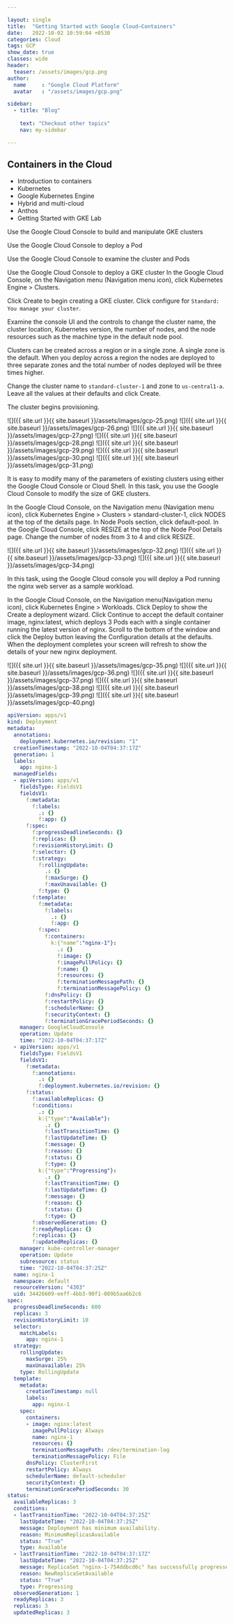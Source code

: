 ```yaml
---

layout: single
title:  "Getting Started with Google Cloud—Containers"
date:   2022-10-02 10:59:04 +0530
categories: Cloud
tags: GCP
show_date: true
classes: wide
header:
  teaser: /assets/images/gcp.png
author:
  name     : "Google Cloud Platform"
  avatar   : "/assets/images/gcp.png"

sidebar:
  - title: "Blog"
   
    text: "Checkout other topics"
    nav: my-sidebar

---
```



## Containers in the Cloud

- Introduction to containers
- Kubernetes
- Google Kubernetes Engine
- Hybrid and multi-cloud
- Anthos
- Getting Started with GKE Lab

Use the Google Cloud Console to build and manipulate GKE clusters

Use the Google Cloud Console to deploy a Pod

Use the Google Cloud Console to examine the cluster and Pods

Use the Google Cloud Console to deploy a GKE cluster
In the Google Cloud Console, on the Navigation menu (Navigation menu icon), click Kubernetes Engine > Clusters.

Click Create to begin creating a GKE cluster. Click configure for `Standard: You manage your cluster`.

Examine the console UI and the controls to change the cluster name, the cluster location, Kubernetes version, the number of nodes, and the node resources such as the machine type in the default node pool.

Clusters can be created across a region or in a single zone. A single zone is the default. When you deploy across a region the nodes are deployed to three separate zones and the total number of nodes deployed will be three times higher.

Change the cluster name to `standard-cluster-1` and zone to `us-central1-a`. Leave all the values at their defaults and click Create.

The cluster begins provisioning.

![]({{ site.url }}{{ site.baseurl }}/assets/images/gcp-25.png)
![]({{ site.url }}{{ site.baseurl }}/assets/images/gcp-26.png)
![]({{ site.url }}{{ site.baseurl }}/assets/images/gcp-27.png)
![]({{ site.url }}{{ site.baseurl }}/assets/images/gcp-28.png)
![]({{ site.url }}{{ site.baseurl }}/assets/images/gcp-29.png)
![]({{ site.url }}{{ site.baseurl }}/assets/images/gcp-30.png)
![]({{ site.url }}{{ site.baseurl }}/assets/images/gcp-31.png)



It is easy to modify many of the parameters of existing clusters using either the Google Cloud Console or Cloud Shell. In this task, you use the Google Cloud Console to modify the size of GKE clusters.

In the Google Cloud Console, on the Navigation menu (Navigation menu icon), click Kubernetes Engine > Clusters > standard-cluster-1, click NODES at the top of the details page.
In Node Pools section, click default-pool.
In the Google Cloud Console, click RESIZE at the top of the Node Pool Details page.
Change the number of nodes from 3 to 4 and click RESIZE.

![]({{ site.url }}{{ site.baseurl }}/assets/images/gcp-32.png)
![]({{ site.url }}{{ site.baseurl }}/assets/images/gcp-33.png)
![]({{ site.url }}{{ site.baseurl }}/assets/images/gcp-34.png)

In this task, using the Google Cloud console you will deploy a Pod running the nginx web server as a sample workload.

In the Google Cloud Console, on the Navigation menu(Navigation menu icon), click Kubernetes Engine > Workloads.
Click Deploy to show the Create a deployment wizard.
Click Continue to accept the default container image, nginx:latest, which deploys 3 Pods each with a single container running the latest version of nginx.
Scroll to the bottom of the window and click the Deploy button leaving the Configuration details at the defaults.
When the deployment completes your screen will refresh to show the details of your new nginx deployment.

![]({{ site.url }}{{ site.baseurl }}/assets/images/gcp-35.png)
![]({{ site.url }}{{ site.baseurl }}/assets/images/gcp-36.png)
![]({{ site.url }}{{ site.baseurl }}/assets/images/gcp-37.png)
![]({{ site.url }}{{ site.baseurl }}/assets/images/gcp-38.png)
![]({{ site.url }}{{ site.baseurl }}/assets/images/gcp-39.png)
![]({{ site.url }}{{ site.baseurl }}/assets/images/gcp-40.png)

```yaml
apiVersion: apps/v1
kind: Deployment
metadata:
  annotations:
    deployment.kubernetes.io/revision: "1"
  creationTimestamp: "2022-10-04T04:37:17Z"
  generation: 1
  labels:
    app: nginx-1
  managedFields:
  - apiVersion: apps/v1
    fieldsType: FieldsV1
    fieldsV1:
      f:metadata:
        f:labels:
          .: {}
          f:app: {}
      f:spec:
        f:progressDeadlineSeconds: {}
        f:replicas: {}
        f:revisionHistoryLimit: {}
        f:selector: {}
        f:strategy:
          f:rollingUpdate:
            .: {}
            f:maxSurge: {}
            f:maxUnavailable: {}
          f:type: {}
        f:template:
          f:metadata:
            f:labels:
              .: {}
              f:app: {}
          f:spec:
            f:containers:
              k:{"name":"nginx-1"}:
                .: {}
                f:image: {}
                f:imagePullPolicy: {}
                f:name: {}
                f:resources: {}
                f:terminationMessagePath: {}
                f:terminationMessagePolicy: {}
            f:dnsPolicy: {}
            f:restartPolicy: {}
            f:schedulerName: {}
            f:securityContext: {}
            f:terminationGracePeriodSeconds: {}
    manager: GoogleCloudConsole
    operation: Update
    time: "2022-10-04T04:37:17Z"
  - apiVersion: apps/v1
    fieldsType: FieldsV1
    fieldsV1:
      f:metadata:
        f:annotations:
          .: {}
          f:deployment.kubernetes.io/revision: {}
      f:status:
        f:availableReplicas: {}
        f:conditions:
          .: {}
          k:{"type":"Available"}:
            .: {}
            f:lastTransitionTime: {}
            f:lastUpdateTime: {}
            f:message: {}
            f:reason: {}
            f:status: {}
            f:type: {}
          k:{"type":"Progressing"}:
            .: {}
            f:lastTransitionTime: {}
            f:lastUpdateTime: {}
            f:message: {}
            f:reason: {}
            f:status: {}
            f:type: {}
        f:observedGeneration: {}
        f:readyReplicas: {}
        f:replicas: {}
        f:updatedReplicas: {}
    manager: kube-controller-manager
    operation: Update
    subresource: status
    time: "2022-10-04T04:37:25Z"
  name: nginx-1
  namespace: default
  resourceVersion: "4303"
  uid: 34426609-eeff-4bb3-90f1-089b5aa6b2c6
spec:
  progressDeadlineSeconds: 600
  replicas: 3
  revisionHistoryLimit: 10
  selector:
    matchLabels:
      app: nginx-1
  strategy:
    rollingUpdate:
      maxSurge: 25%
      maxUnavailable: 25%
    type: RollingUpdate
  template:
    metadata:
      creationTimestamp: null
      labels:
        app: nginx-1
    spec:
      containers:
      - image: nginx:latest
        imagePullPolicy: Always
        name: nginx-1
        resources: {}
        terminationMessagePath: /dev/termination-log
        terminationMessagePolicy: File
      dnsPolicy: ClusterFirst
      restartPolicy: Always
      schedulerName: default-scheduler
      securityContext: {}
      terminationGracePeriodSeconds: 30
status:
  availableReplicas: 3
  conditions:
  - lastTransitionTime: "2022-10-04T04:37:25Z"
    lastUpdateTime: "2022-10-04T04:37:25Z"
    message: Deployment has minimum availability.
    reason: MinimumReplicasAvailable
    status: "True"
    type: Available
  - lastTransitionTime: "2022-10-04T04:37:17Z"
    lastUpdateTime: "2022-10-04T04:37:25Z"
    message: ReplicaSet "nginx-1-754ddbcd6c" has successfully progressed.
    reason: NewReplicaSetAvailable
    status: "True"
    type: Progressing
  observedGeneration: 1
  readyReplicas: 3
  replicas: 3
  updatedReplicas: 3
```

